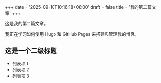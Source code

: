 +++
date = '2025-09-10T10:16:18+08:00'
draft = false
title = '我的第二篇文章'
+++

这是我的第二篇文章。

我正在学习如何使用 Hugo 和 GitHub Pages 来搭建和管理我的博客。

## 这是一个二级标题

* 列表项 1
* 列表项 2
* 列表项 3
